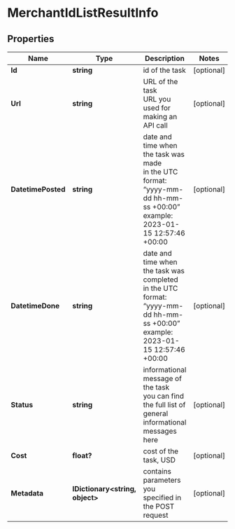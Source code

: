 # MerchantIdListResultInfo


## Properties

| Name | Type | Description | Notes |
|------------ | ------------- | ------------- | -------------|
**Id** | **string** | id of the task |[optional]|
**Url** | **string** | URL of the task<br>URL you used for making an API call |[optional]|
**DatetimePosted** | **string** | date and time when the task was made<br>in the UTC format: “yyyy-mm-dd hh-mm-ss +00:00”<br>example:<br>2023-01-15 12:57:46 +00:00 |[optional]|
**DatetimeDone** | **string** | date and time when the task was completed<br>in the UTC format: “yyyy-mm-dd hh-mm-ss +00:00”<br>example:<br>2023-01-15 12:57:46 +00:00 |[optional]|
**Status** | **string** | informational message of the task<br>you can find the full list of general informational messages here |[optional]|
**Cost** | **float?** | cost of the task, USD |[optional]|
**Metadata** | **IDictionary<string, object>** | contains parameters you specified in the POST request |[optional]|